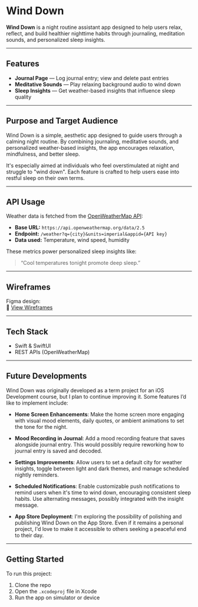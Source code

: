 # Wind Down

**Wind Down** is a night routine assistant app designed to help users relax, reflect, and build healthier nighttime habits through journaling, meditation sounds, and personalized sleep insights.

---

## Features

- **Journal Page** — Log journal entry; view and delete past entries
- **Meditative Sounds** — Play relaxing background audio to wind down
- **Sleep Insights** — Get weather-based insights that influence sleep quality

---

## Purpose and Target Audience

Wind Down is a simple, aesthetic app designed to guide users through a calming night routine. By combining journaling, meditative sounds, and personalized weather-based insights, the app encourages relaxation, mindfulness, and better sleep.

It's especially aimed at individuals who feel overstimulated at night and struggle to "wind down". Each feature is crafted to help users ease into restful sleep on their own terms.

---

## API Usage

Weather data is fetched from the [OpenWeatherMap API](https://openweathermap.org/api):

- **Base URL:** `https://api.openweathermap.org/data/2.5`
- **Endpoint:** `/weather?q={city}&units=imperial&appid={API key}`
- **Data used:** Temperature, wind speed, humidity

These metrics power personalized sleep insights like:
> “Cool temperatures tonight promote deep sleep.”

---

## Wireframes

Figma design:  
🔗 [View Wireframes](https://www.figma.com/design/mRb8cN2e4ahFwJpXt6OuMl/Wind-Down-app?node-id=0-1&t=AhmAn0A5dE8h6mmM-1)

---

## Tech Stack

- Swift & SwiftUI
- REST APIs (OpenWeatherMap)

---

## Future Developments

Wind Down was originally developed as a term project for an iOS Development course, but I plan to continue improving it. Some features I’d like to implement include:

- **Home Screen Enhancements**: Make the home screen more engaging with visual mood elements, daily quotes, or ambient animations to set the tone for the night.

- **Mood Recording in Journal**:  Add a mood recording feature that saves alongside journal entry. This would possibly require reworking how to journal entry is saved and decoded.

- **Settings Improvements**: Allow users to set a default city for weather insights, toggle between light and dark themes, and manage scheduled nightly reminders.

- **Scheduled Notifications**: Enable customizable push notifications to remind users when it's time to wind down, encouraging consistent sleep habits. Use alternating messages, possibly integrated with the insight message.

- **App Store Deployment**: I'm exploring the possibility of polishing and publishing Wind Down on the App Store. Even if it remains a personal project, I'd love to make it accessible to others seeking a peaceful end to their day.

---

## Getting Started

To run this project:
1. Clone the repo
2. Open the `.xcodeproj` file in Xcode
3. Run the app on simulator or device
